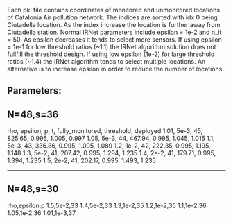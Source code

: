 Each pkl file contains coordinates of monitored and unmonitored locations of Catalonia Air pollution network.
The indices are sorted with idx 0 being Ciutadella location. As the index increase the location is further away from Ciutadella station.
Normal IRNet parameters include epsilon = 1e-2 and n_it = 50. 
As epsilon decreases it tends to select more sensors.
If using epsilon = 1e-1 for low threshold ratios (~1.1) the IRNet algorithm solution does not fullfill the threshold design.
If using low epsilon (1e-2) for large threshold ratios (~1.4) the IRNet algorithm tends to select multiple locations. An alternative is to increase epsilon in order to reduce the number of locations.

Parameters:
----------
N=48,s=36
---------
rho,	epsilon,	p,	t,		fully_monitored,	threshold,	deployed
1.01,	5e-3,		45,	825.65,		0.995,			1.005,		0.997
1.05,	5e-3,		44,	467.94,		0.995,			1.045,		1.015
1.1,	5e-3,		43,	336.86,		0.995,			1.095,		1.089
1.2,	1e-2,		42,	222.35,		0.995,			1.195,		1.148
1.3,	5e-2,		41,	207.42,		0.995,			1.294,		1.235
1.4,	2e-2,		41,	179.71,		0.995,			1.394,		1.235
1.5,	2e-2,		41,	202.17,		0.995,			1.493,		1.235

---------
N=48,s=30
---------
rho,epsilon,p
1.5,5e-2,33
1.4,5e-2,33
1.3,1e-2,35
1.2,1e-2,35
1.1,1e-2,36
1.05,1e-2,36
1.01,1e-3,37


